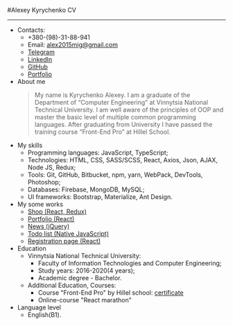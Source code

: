 #Alexey Kyrychenko CV
***
+ Contacts:
    + +380-(98)-31-88-941
    + Email: alex2015mig@gmail.com
    + [Telegram](https://t.me/Alex_Kyrychenko)
    + [LinkedIn](https://www.linkedin.com/in/al-chemick)
    + [GitHub](https://github.com/AlexUnion)
    + [Portfolio](https://alexunion.github.io/my_portfolio/)
+ About me
  > My name is Kyrychenko Alexey. I am a graduate of the Department of “Computer Engineering” at Vinnytsia National Technical University. I am well aware of the principles of OOP and master the basic level of multiple common programming languages. After graduating from University I have passed the training course “Front-End Pro” at Hillel School.
+ My skills
    + Programming languages: JavaScript, TypeScript;
    + Technologies: HTML, CSS, SASS/SCSS, React, Axios, Json, AJAX, Node JS, Redux;
    + Tools: Git, GitHub, Bitbucket, npm, yarn, WebPack, DevTools, Photoshop;
    + Databases: Firebase, MongoDB, MySQL;
    + UI frameworks: Bootstrap, Materialize, Ant Design.
+ My some works
    + [Shop (React, Redux)](https://github.com/AlexUnion/crwn_shop)
    + [Portfolio (React)](https://github.com/AlexUnion/my_portfolio)
    + [News (jQuery)](https://github.com/AlexUnion/News)
    + [Todo list (Native JavaScript)](https://github.com/AlexUnion/events)
    + [Registration page (React)](https://github.com/AlexUnion/registration_user)
+ Education
    + Vinnytsia National Technical University:
        + Faculty of Information Technologies and Computer Engineering;
        + Study years: 2016-2020(4 years);
        + Academic degree - Bachelor.
    + Additional Education, Courses:
        + Course "Front-End Pro" by Hillel school: [certificate](https://certificate.ithillel.ua/view/54866342)
        + Online-course "React marathon"
+ Language level
    + English(B1).